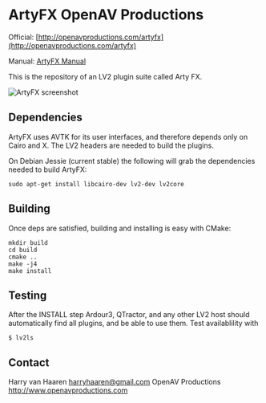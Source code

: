 ArtyFX OpenAV Productions
=========================

Official: [http://openavproductions.com/artyfx](http://openavproductions.com/artyfx)

Manual: [ArtyFX Manual](https://github.com/harryhaaren/openAV-ArtyFX/blob/master/manual.md)

This is the repository of an LV2 plugin suite called Arty FX.

![ArtyFX screenshot](https://raw.github.com/harryhaaren/openAV-ArtyFX/master/screenshots/artyfx_1.2.png "ArtyFX 1.2 screenshot")


Dependencies
------------
ArtyFX uses AVTK for its user interfaces, and therefore
depends only on Cairo and X. The LV2 headers are needed
to build the plugins.

On Debian Jessie (current stable) the following will grab
the dependencies needed to build ArtyFX:
```
sudo apt-get install libcairo-dev lv2-dev lv2core
```

Building
--------
Once deps are satisfied, building and installing is easy with CMake:
```
mkdir build
cd build
cmake ..
make -j4
make install
```

Testing
-------
After the INSTALL step Ardour3, QTractor, and any other LV2 host should
automatically find all plugins, and be able to use them. Test availablility
with 
```
$ lv2ls
```

Contact
-------
Harry van Haaren   <harryhaaren@gmail.com>
OpenAV Productions 
http://www.openavproductions.com

